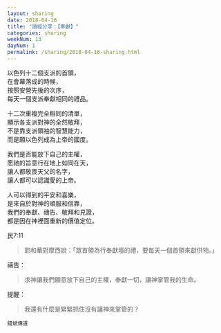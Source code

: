 ```yaml
---
layout: sharing
date: 2018-04-16
title: "讀經分享：【奉獻】"
categories: sharing
weekNum: 13
dayNum: 1
permalink: /sharing/2018-04-16-sharing.html
---
```


以色列十二個支派的首領，  
在會幕落成的時候，  
按照安營先後的次序，  
每天一個支派奉獻相同的禮品。  

十二次重複完全相同的清單，  
顯示各支派對神的全然敬拜，  
不是靠支派領袖的智慧能力，  
而是願以色列成為上帝的國度。  

我們是否能放下自己的主權，  
愿祂的旨意行在地上如同在天，  
讓人都敬畏天父的名字，  
讓人都可以認識愛的上帝。  

人可以得到的平安和喜樂，  
是來自於對神的順服和信靠，  
我們的奉獻、禱告、敬拜和見證，  
都是因在神裡面重新的價值定位。  

民7:11
>耶和華對摩西說：「眾首領為行奉獻壇的禮，要每天一個首領來獻供物。」 

禱告：
>求神讓我們願意放下自己的主權，奉獻一切，讓神掌管我的生命。

提醒：
>我還有什麼是緊緊抓住沒有讓神來掌管的？

`錢斌傳道`
